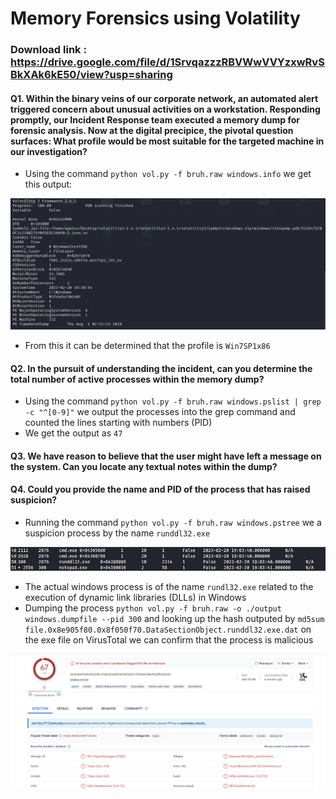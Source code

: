# Memory Forensics using Volatility

###  Download link : https://drive.google.com/file/d/1SrvqazzzRBVWwVVYzxwRvSBkXAk6kE50/view?usp=sharing
#### Q1. Within the binary veins of our corporate network, an automated alert triggered concern about unusual activities on a workstation. Responding promptly, our Incident Response team executed a memory dump for forensic analysis. Now at the digital precipice, the pivotal question surfaces: What profile would be most suitable for the targeted machine in our investigation?

- Using the command ```python vol.py -f bruh.raw windows.info``` we get this output:

![alt text](https://github.com/Apetun/Cryptonite/blob/main/Writeups/Forensics/bruh.raw/Screenshot%202024-01-19%20050316.png)

- From this it can be determined that the profile is ```Win7SP1x86```
#### Q2. In the pursuit of understanding the incident, can you determine the total number of active processes within the memory dump?

- Using the command ```python vol.py -f bruh.raw windows.pslist | grep -c "^[0-9]"``` we output the processes into the grep command and counted the lines starting with numbers (PID)
- We get the output as ```47```

#### Q3. We have reason to believe that the user might have left a message on the system. Can you locate any textual notes within the dump?

#### Q4. Could you provide the name and PID of the process that has raised suspicion?

- Running the command ```python vol.py -f bruh.raw windows.pstree``` we a suspicion process by the name ```runddl32.exe```

![alt text](https://github.com/Apetun/Cryptonite/blob/main/Writeups/Forensics/bruh.raw/Screenshot%202024-01-19%20071504.png)

- The actual windows process is of the name ```rundl32.exe``` related to the execution of dynamic link libraries (DLLs) in Windows
- Dumping the process ```python vol.py -f bruh.raw -o ./output windows.dumpfile --pid 300``` and looking up the hash outputed by ```md5sum file.0x8e905f80.0x8f050f70.DataSectionObject.runddl32.exe.dat``` on the exe file on VirusTotal we can confirm that the process is malicious

![alt text](https://github.com/Apetun/Cryptonite/blob/main/Writeups/Forensics/bruh.raw/Screenshot%202024-01-19%20095657.png)